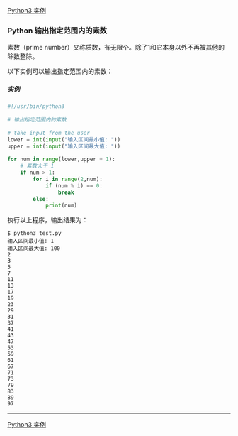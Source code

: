 [Python3 实例](/src/lesson25.examples/examples.md)
### Python 输出指定范围内的素数

素数（prime number）又称质数，有无限个。除了1和它本身以外不再被其他的除数整除。

以下实例可以输出指定范围内的素数：

##### 实例
```python
#!/usr/bin/python3
 
# 输出指定范围内的素数
 
# take input from the user
lower = int(input("输入区间最小值: "))
upper = int(input("输入区间最大值: "))
 
for num in range(lower,upper + 1):
    # 素数大于 1
    if num > 1:
        for i in range(2,num):
            if (num % i) == 0:
                break
        else:
            print(num)
```
执行以上程序，输出结果为：
```
$ python3 test.py 
输入区间最小值: 1
输入区间最大值: 100
2
3
5
7
11
13
17
19
23
29
31
37
41
43
47
53
59
61
67
71
73
79
83
89
97
```
---
[Python3 实例](/src/lesson25.examples/examples.md)
